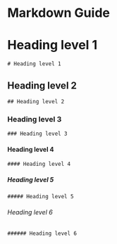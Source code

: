 # Markdown Guide

# Heading level 1
```
# Heading level 1
```

## Heading level 2
```
## Heading level 2
```

### Heading level 3
```
### Heading level 3
```

#### Heading level 4
```
#### Heading level 4
```

##### Heading level 5
```
##### Heading level 5
```

###### Heading level 6
```
###### Heading level 6
```
